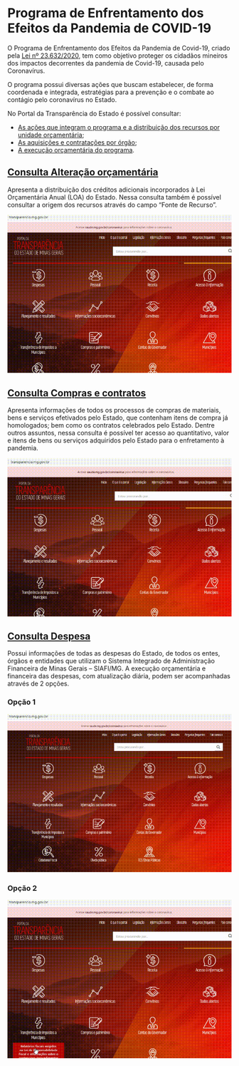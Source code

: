 # Programa de Enfrentamento dos Efeitos da Pandemia de COVID-19

O Programa de Enfrentamento dos Efeitos da Pandemia de Covid-19, criado pela [Lei nº 23.632/2020](https://www.almg.gov.br/consulte/legislacao/completa/completa-nova-min.html?tipo=LEI&num=23632&comp=&ano=2020&texto=consolidado), tem como objetivo proteger os cidadãos mineiros dos impactos decorrentes da pandemia de Covid-19, causada pelo Coronavírus.

O programa possui diversas ações que buscam estabelecer, de forma coordenada e integrada, estratégias para a prevenção e o combate ao contágio pelo coronavírus no Estado.

No Portal da Transparência do Estado  é possível consultar:

* [As ações que integram o programa e a distribuição dos recursos por unidade orçamentária](#consulta-alteracao-orcamentaria); 
* [As aquisições e contratações por órgão](#consulta-compras-e-contratos);
* [A execução orçamentária do programa](#consulta-despesa).

## [Consulta Alteração orçamentária](http://transparencia.mg.gov.br/planejamento-e-resultados/proposta-lei-orcamentaria/alteracao-orcamentaria)

Apresenta a distribuição dos créditos adicionais incorporados à Lei Orçamentária Anual (LOA) do Estado. Nessa consulta também é possível consultar a origem dos recursos através do campo “Fonte de Recurso”.

![](static/covid19-alteracao-orcamentaria.gif)

## [Consulta Compras e contratos](http://transparencia.mg.gov.br/compras-e-patrimonio/compras-e-contratos)

Apresenta informações de todos os processos de compras de materiais, bens e serviços efetivados pelo Estado, que contenham itens de compra já homologados; bem como os contratos celebrados pelo Estado.  Dentre outros assuntos, nessa consulta é possível ter acesso ao quantitativo, valor e itens de bens ou serviços adquiridos pelo Estado para o enfretamento à pandemia.

![](static/covid19-compras-pesquisa-avancada.gif)

## [Consulta Despesa](http://transparencia.mg.gov.br/despesa-estado/despesa)

Possui informações de todas as despesas do Estado, de todos os entes, órgãos e entidades que utilizam o Sistema Integrado de Administração Financeira de Minas Gerais – SIAFI/MG. A execução orçamentária e financeira das despesas, com atualização diária, podem ser acompanhadas através de 2 opções.

### Opção 1

![](static/covid19-despesa-programa.gif)

### Opção 2

![](static/covid19-despesa-pesquisa-avancada.gif)
